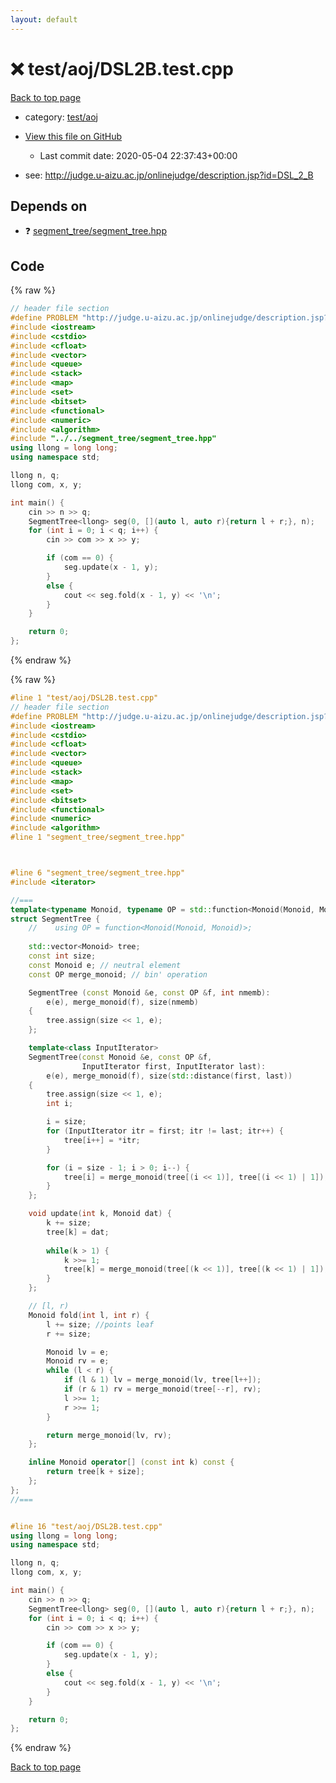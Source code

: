 ```yaml
---
layout: default
---
```


<!-- mathjax config similar to math.stackexchange -->
<script type="text/javascript" async
  src="https://cdnjs.cloudflare.com/ajax/libs/mathjax/2.7.5/MathJax.js?config=TeX-MML-AM_CHTML">
</script>
<script type="text/x-mathjax-config">
  MathJax.Hub.Config({
    TeX: { equationNumbers: { autoNumber: "AMS" }},
    tex2jax: {
      inlineMath: [ ['$','$'] ],
      processEscapes: true
    },
    "HTML-CSS": { matchFontHeight: false },
    displayAlign: "left",
    displayIndent: "2em"
  });
</script>

<script type="text/javascript" src="https://cdnjs.cloudflare.com/ajax/libs/jquery/3.4.1/jquery.min.js"></script>
<script src="https://cdn.jsdelivr.net/npm/jquery-balloon-js@1.1.2/jquery.balloon.min.js" integrity="sha256-ZEYs9VrgAeNuPvs15E39OsyOJaIkXEEt10fzxJ20+2I=" crossorigin="anonymous"></script>
<script type="text/javascript" src="../../../assets/js/copy-button.js"></script>
<link rel="stylesheet" href="../../../assets/css/copy-button.css" />


# :x: test/aoj/DSL2B.test.cpp

<a href="../../../index.html">Back to top page</a>

* category: <a href="../../../index.html#0d0c91c0cca30af9c1c9faef0cf04aa9">test/aoj</a>
* <a href="{{ site.github.repository_url }}/blob/master/test/aoj/DSL2B.test.cpp">View this file on GitHub</a>
    - Last commit date: 2020-05-04 22:37:43+00:00


* see: <a href="http://judge.u-aizu.ac.jp/onlinejudge/description.jsp?id=DSL_2_B">http://judge.u-aizu.ac.jp/onlinejudge/description.jsp?id=DSL_2_B</a>


## Depends on

* :question: <a href="../../../library/segment_tree/segment_tree.hpp.html">segment_tree/segment_tree.hpp</a>


## Code

<a id="unbundled"></a>
{% raw %}
```cpp
// header file section
#define PROBLEM "http://judge.u-aizu.ac.jp/onlinejudge/description.jsp?id=DSL_2_B"
#include <iostream>
#include <cstdio>
#include <cfloat>
#include <vector>
#include <queue>
#include <stack>
#include <map>
#include <set>
#include <bitset>
#include <functional>
#include <numeric>
#include <algorithm>
#include "../../segment_tree/segment_tree.hpp"
using llong = long long;
using namespace std;

llong n, q;
llong com, x, y;

int main() {
    cin >> n >> q;
    SegmentTree<llong> seg(0, [](auto l, auto r){return l + r;}, n);
    for (int i = 0; i < q; i++) {
        cin >> com >> x >> y;

        if (com == 0) {
            seg.update(x - 1, y);
        }
        else {
            cout << seg.fold(x - 1, y) << '\n';
        }
    }

    return 0;
};


```
{% endraw %}

<a id="bundled"></a>
{% raw %}
```cpp
#line 1 "test/aoj/DSL2B.test.cpp"
// header file section
#define PROBLEM "http://judge.u-aizu.ac.jp/onlinejudge/description.jsp?id=DSL_2_B"
#include <iostream>
#include <cstdio>
#include <cfloat>
#include <vector>
#include <queue>
#include <stack>
#include <map>
#include <set>
#include <bitset>
#include <functional>
#include <numeric>
#include <algorithm>
#line 1 "segment_tree/segment_tree.hpp"



#line 6 "segment_tree/segment_tree.hpp"
#include <iterator>

//===
template<typename Monoid, typename OP = std::function<Monoid(Monoid, Monoid)> >
struct SegmentTree {
    //    using OP = function<Monoid(Monoid, Monoid)>;
    
    std::vector<Monoid> tree;
    const int size;
    const Monoid e; // neutral element
    const OP merge_monoid; // bin' operation

    SegmentTree (const Monoid &e, const OP &f, int nmemb):
        e(e), merge_monoid(f), size(nmemb)
    {
        tree.assign(size << 1, e);
    };

    template<class InputIterator>
    SegmentTree(const Monoid &e, const OP &f,
                InputIterator first, InputIterator last):
        e(e), merge_monoid(f), size(std::distance(first, last))
    {
        tree.assign(size << 1, e);
        int i;

        i = size;
        for (InputIterator itr = first; itr != last; itr++) {
            tree[i++] = *itr;
        }

        for (i = size - 1; i > 0; i--) {
            tree[i] = merge_monoid(tree[(i << 1)], tree[(i << 1) | 1]);
        }
    };

    void update(int k, Monoid dat) {
        k += size;
        tree[k] = dat;
        
        while(k > 1) {
            k >>= 1;
            tree[k] = merge_monoid(tree[(k << 1)], tree[(k << 1) | 1]);
        }
    };

    // [l, r)
    Monoid fold(int l, int r) {
        l += size; //points leaf
        r += size;

        Monoid lv = e;
        Monoid rv = e;
        while (l < r) {
            if (l & 1) lv = merge_monoid(lv, tree[l++]);
            if (r & 1) rv = merge_monoid(tree[--r], rv);
            l >>= 1;
            r >>= 1;
        }

        return merge_monoid(lv, rv);
    };

    inline Monoid operator[] (const int k) const {
        return tree[k + size];
    };
};
//===


#line 16 "test/aoj/DSL2B.test.cpp"
using llong = long long;
using namespace std;

llong n, q;
llong com, x, y;

int main() {
    cin >> n >> q;
    SegmentTree<llong> seg(0, [](auto l, auto r){return l + r;}, n);
    for (int i = 0; i < q; i++) {
        cin >> com >> x >> y;

        if (com == 0) {
            seg.update(x - 1, y);
        }
        else {
            cout << seg.fold(x - 1, y) << '\n';
        }
    }

    return 0;
};


```
{% endraw %}

<a href="../../../index.html">Back to top page</a>

